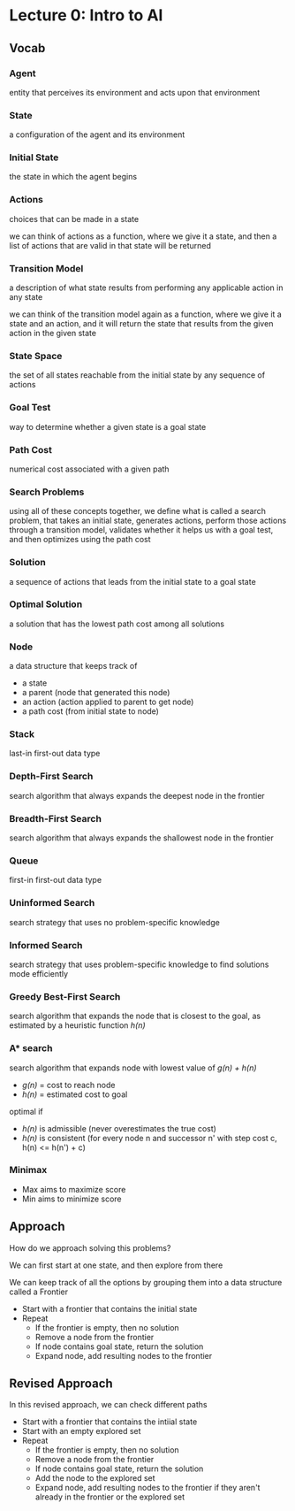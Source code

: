 # Lecture 0: Intro to AI

## Vocab

### Agent
entity that perceives its environment and acts upon that environment

### State
a configuration of the agent and its environment

### Initial State
the state in which the agent begins

### Actions
choices that can be made in a state

we can think of actions as a function, where we give it a state, and then a list of actions that are valid in that state will be returned

### Transition Model
a description of what state results from performing any applicable action in any state

we can think of the transition model again as a function, where we give it a state and an action, and it will return the state that results from the given action in the given state

### State Space

the set of all states reachable from the initial state by any sequence of actions

### Goal Test

way to determine whether a given state is a goal state

### Path Cost

numerical cost associated with a given path

### Search Problems

using all of these concepts together, we define what is called a search problem, that takes an initial state, generates actions, perform those actions through a transition model, validates whether it helps us with a goal test, and then optimizes using the path cost

### Solution

a sequence of actions that leads from the initial state to a goal state

### Optimal Solution

a solution that has the lowest path cost among all solutions

### Node

a data structure that keeps track of
- a state
- a parent (node that generated this node)
- an action (action applied to parent to get node)
- a path cost (from initial state to node)

### Stack

last-in first-out data type

### Depth-First Search

search algorithm that always expands the deepest node in the frontier

### Breadth-First Search

search algorithm that always expands the shallowest node in the frontier

### Queue

first-in first-out data type

### Uninformed Search

search strategy that uses no problem-specific knowledge

### Informed Search

search strategy that uses problem-specific knowledge to find solutions mode efficiently

### Greedy Best-First Search

search algorithm that expands the node that is closest to the goal, as estimated by a heuristic function *h(n)*

### A* search

search algorithm that expands node with lowest value of *g(n) + h(n)*

- *g(n)* = cost to reach node
- *h(n)* = estimated cost to goal

optimal if
- *h(n)* is admissible (never overestimates the true cost)
- *h(n)* is consistent (for every node n and successor n' with step cost c, h(n) <= h(n') + c)

### Minimax

- Max aims to maximize score
- Min aims to minimize score




## Approach

How do we approach solving this problems?

We can first start at one state, and then explore from there

We can keep track of all the options by grouping them into a data structure called a Frontier

- Start with a frontier that contains the initial state
- Repeat
    - If the frontier is empty, then no solution
    - Remove a node from the frontier
    - If node contains goal state, return the solution
    - Expand node, add resulting nodes to the frontier


## Revised Approach

In this revised approach, we can check different paths

- Start with a frontier that contains the intiial state
- Start with an empty explored set
- Repeat
    - If the frontier is empty, then no solution
    - Remove a node from the frontier
    - If node contains goal state, return the solution
    - Add the node to the explored set
    - Expand node, add resulting nodes to the frontier if they aren't already in the frontier or the explored set

